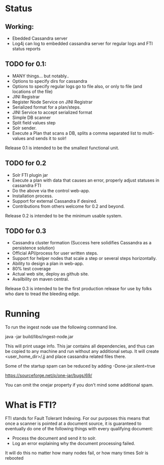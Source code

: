 # Status

## Working:
 * Ebedded Cassandra server
 * Log4j can log to embedded cassandra server for regular logs and FTI status reports
 
## TODO for 0.1:
 * MANY things... but notably..
 * Options to specify dirs for cassandra
 * Options to specify regular logs go to file also, or only to file (and locations of the file)
 * JINI Registrar 
 * Register Node Service on JINI Registrar
 * Serialized format for a plan/steps.
 * JINI Service to accept serialized format
 * Simple DB scanner
 * Split field values step
 * Solr sender.
 * Execute a Plan that scans a DB, splits a comma separated list to multi-values and sends it to solr!
 
Release 0.1 is intended to be the smallest functional unit. 

## TODO for 0.2
 * Solr FTI plugin jar
 * Execute a plan with data that causes an error, properly adjust statuses in cassandra FTI
 * Do the above via the control web-app.
 * Installation process.
 * Support for external Cassandra if desired.
 * Contributions from others welcome for 0.2 and beyond.
 

Release 0.2 is intended to be the minimum usable system.  
 
## TODO for 0.3
 * Cassandra cluster formation (Success here solidifies Cassandra as a persistence solution)
 * Official API/process for user written steps.
 * Support for helper nodes that scale a step or several steps horizontally.
 * Ability to design a plan in web-app.
 * 80% test coverage
 * Actual web site, deploy as github site.
 * Availbility on maven central.
 
Release 0.3 is intended to be the first production release for use by folks who dare to tread the bleeding edge.
  
# Running

To run the ingest node use the following command line. 

java -jar build/libs/ingest-node.jar 

This will print usage info. This jar contains all dependencies, and thus can be copied to any machine and run
without any additional setup. It will create &lt;user_home_dir&gt;/.jj and place cassandra related files there.

Some of the startup spam can be reduced by adding -Done-jar.silent=true

https://sourceforge.net/p/one-jar/bugs/69/

You can omit the onejar property if you don't mind some additional spam.

# What is FTI?

FTI stands for Fault Tolerant Indexing. For our purposes this means that once a scanner is pointed at a document
source, it is guaranteed to eventually do one of the following things with every qualifying document:

 * Process the document and send it to solr. 
 * Log an error explaining why the document processing failed.
 
It will do this no matter how many nodes fail, or how many times Solr is rebooted